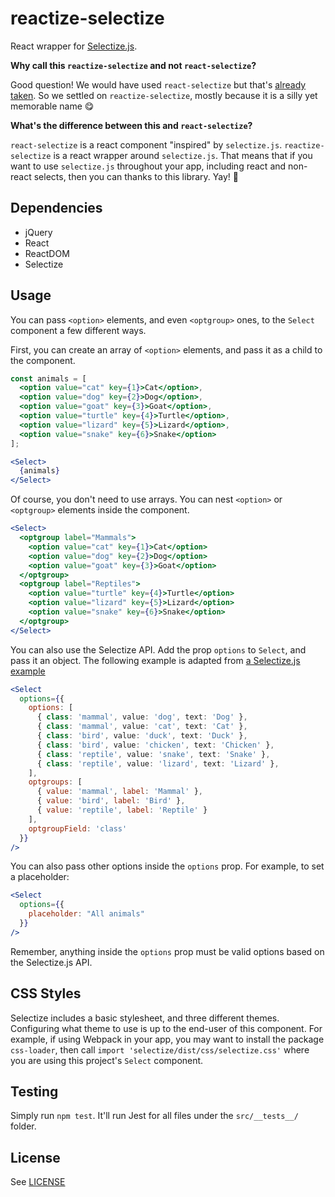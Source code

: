 # reactize-selectize

React wrapper for [Selectize.js](https://github.com/selectize/selectize.js).

__Why call this `reactize-selectize` and not `react-selectize`?__

Good question! We would have used `react-selectize` but that's [already taken](https://www.npmjs.com/package/react-selectize). So we settled on `reactize-selectize`, mostly because it is a silly yet memorable name :yum:

__What's the difference between this and `react-selectize`?__

`react-selectize` is a react component "inspired" by `selectize.js`.
`reactize-selectize` is a react wrapper around `selectize.js`. That means that if 
you want to use `selectize.js` throughout your app, including react and non-react
selects, then you can thanks to this library. Yay! :muscle:

## Dependencies

- jQuery
- React
- ReactDOM
- Selectize

## Usage

You can pass `<option>` elements, and even `<optgroup>` ones, to the `Select` component a few different ways.

First, you can create an array of `<option>` elements, and pass it as a child to the component.

```jsx
const animals = [
  <option value="cat" key={1}>Cat</option>,
  <option value="dog" key={2}>Dog</option>,
  <option value="goat" key={3}>Goat</option>,
  <option value="turtle" key={4}>Turtle</option>,
  <option value="lizard" key={5}>Lizard</option>,
  <option value="snake" key={6}>Snake</option>
];

<Select>
  {animals}
</Select>
```

Of course, you don't need to use arrays. You can nest `<option>` or `<optgroup>` elements inside the component.

```jsx
<Select>
  <optgroup label="Mammals">
    <option value="cat" key={1}>Cat</option>
    <option value="dog" key={2}>Dog</option>
    <option value="goat" key={3}>Goat</option>
  </optgroup>
  <optgroup label="Reptiles">
    <option value="turtle" key={4}>Turtle</option>
    <option value="lizard" key={5}>Lizard</option>
    <option value="snake" key={6}>Snake</option>
  </optgroup>
</Select>
```

You can also use the Selectize API. Add the prop `options` to `Select`, and pass it an object. The following example is adapted from [a Selectize.js example](https://github.com/selectize/selectize.js/blob/master/examples/optgroups.html#L115-L152)

```jsx
<Select
  options={{
    options: [
      { class: 'mammal', value: 'dog', text: 'Dog' },
      { class: 'mammal', value: 'cat', text: 'Cat' },
      { class: 'bird', value: 'duck', text: 'Duck' },
      { class: 'bird', value: 'chicken', text: 'Chicken' },
      { class: 'reptile', value: 'snake', text: 'Snake' },
      { class: 'reptile', value: 'lizard', text: 'Lizard' },
    ],
    optgroups: [
      { value: 'mammal', label: 'Mammal' },
      { value: 'bird', label: 'Bird' },
      { value: 'reptile', label: 'Reptile' }
    ],
    optgroupField: 'class'
  }}
/>
```

You can also pass other options inside the `options` prop. For example, to set a placeholder:

```jsx
<Select
  options={{
    placeholder: "All animals"
  }}
/>
```

Remember, anything inside the `options` prop must be valid options based on the Selectize.js API.

## CSS Styles

Selectize includes a basic stylesheet, and three different themes. Configuring what theme to use is up to the end-user of this component. For example, if using Webpack in your app, you may want to install the package `css-loader`, then call `import 'selectize/dist/css/selectize.css'` where you are using this project's `Select` component.

## Testing

Simply run `npm test`. It'll run Jest for all files under the `src/__tests__/` folder.

## License

See [LICENSE](LICENSE)
